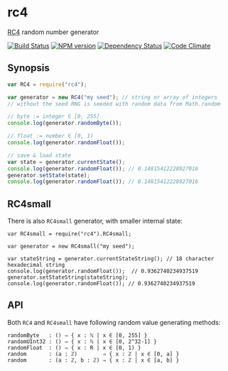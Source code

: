 # rc4

[RC4](http://en.wikipedia.org/wiki/RC4) random number generator

[![Build Status](https://secure.travis-ci.org/phadej/rc4.svg?branch=master)](http://travis-ci.org/phadej/rc4)
[![NPM version](https://badge.fury.io/js/rc4.svg)](http://badge.fury.io/js/rc4)
[![Dependency Status](https://gemnasium.com/phadej/rc4.svg)](https://gemnasium.com/phadej/rc4)
[![Code Climate](https://img.shields.io/codeclimate/github/phadej/rc4.svg)](https://codeclimate.com/github/phadej/rc4)

## Synopsis

```js
var RC4 = require("rc4");

var generator = new RC4("my seed"); // string or array of integers
// without the seed RNG is seeded with random data from Math.random

// byte := integer ∈ [0, 255]
console.log(generator.randomByte());

// float := number ∈ [0, 1)
console.log(generator.randomFloat());

// save & load state
var state = generator.currentState();
console.log(generator.randomFloat()); // 0.14815412228927016
generator.setState(state);
console.log(generator.randomFloat()); // 0.14815412228927016
```

## RC4small

There is also `RC4small` generator, with smaller internal state:

```
var RC4small = require("rc4").RC4small;

var generator = new RC4small("my seed");

var stateString = generator.currentStateString(); // 18 character hexadecimal string
console.log(generator.randomFloat());  // 0.9362740234937519
generator.setStateString(stateString);
console.log(generator.randomFloat()); // 0.9362740234937519
```

## API

Both `RC4` and `RC4small` have following random value generating methods:

```
randomByte   : () ⇒ { x : ℕ | x ∈ [0, 255] }
randomUInt32 : () ⇒ { x : ℕ | x ∈ [0, 2^32-1] }
randomFloat  : () ⇒ { x : R | x ∈ [0, 1) }
random       : (a : ℤ)        ⇒ { x : ℤ | x ∈ [0, a] }
random       : (a : ℤ, b : ℤ) ⇒ { x : ℤ | x ∈ [a, b] }
```
